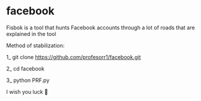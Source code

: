 # facebook
Fisbok is a tool that hunts Facebook accounts through a lot of roads that are explained in the tool

Method of stabilization:

1_ git clone https://github.com/profesorr1/facebook.git

2_ cd facebook

3_ python PRF.py


I wish you luck 🤍
